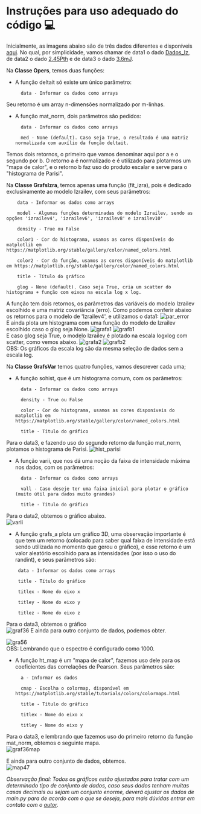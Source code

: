 # Instruções para uso adequado do código 💻

Inicialmente, as imagens abaixo são de três dados diferentes e disponíveis [aqui](https://github.com/Ell-neto/Statisc_Analy_RL/tree/master/data). 
No qual, por simplicidade, vamos chamar de data1 o dado [Dados_Iz](https://github.com/Ell-neto/Statisc_Analy_RL/blob/master/data/Dados_Iz.xlsx), de data2 o dado [2.45Pth](https://github.com/Ell-neto/Statisc_Analy_RL/blob/master/data/PPth245.xlsx) e de data3 o dado [3.6mJ](https://github.com/Ell-neto/Statisc_Analy_RL/blob/master/data/3.6mJ.xlsx).  

Na **Classe Opers**, temos duas funções:  
- A função deltait só existe um único parâmetro:

        data - Informar os dados como arrays  
Seu retorno é um array n-dimensões normalizado por m-linhas.

- A função mat_norm, dois parâmetros são pedidos:

        data - Informar os dados como arrays
        
        med - None (default). Caso seja True, o resultado é uma matriz normalizada com auxílio da função deltait.  
Temos dois retornos, o primeiro que vamos denominar aqui por a e o segundo por b. O retorno a é normalizado e é utilizado para plotarmos um "mapa de calor", e o retorno b faz uso do produto escalar e serve para o "histograma de Parisi".           


Na **Classe GrafsIzra**, temos apenas uma função (fit_izra), pois é dedicado exclusivamente ao modelo Izrailev, com seus parâmetros:  

        data - Informar os dados como arrays
        
        model - Algumas funções determinadas do modelo Izrailev, sendo as opções 'izrailev4', 'izrailev6', 'izrailev8' e izrailev10'
        
        density - True ou False
        
        color1 - Cor do histograma, usamos as cores disponíveis do matplotlib em https://matplotlib.org/stable/gallery/color/named_colors.html
        
        color2 - Cor da função, usamos as cores disponíveis do matplotlib em https://matplotlib.org/stable/gallery/color/named_colors.html
        
        title - Título do gráfico
        
        glog - None (default). Caso seja True, cria um scatter do histograma + função com eixos na escala log x log.
        
A função tem dois retornos, os parâmetros das variáveis do modelo Izrailev escolhido e uma matriz covariância (erro). Como podemos conferir abaixo os retornos para o modelo de 'Izrailev4', e utilizamos o data1:
![par_error](https://github.com/Ell-neto/Statisc_Analy_RL/blob/master/Instruction/img/fig_param_erro.png)  
E ainda plota um histograma com uma função do modelo de Izrailev escolhido caso o glog seja None.
![grafa1](https://github.com/Ell-neto/Statisc_Analy_RL/blob/master/Instruction/img/Figure_1a.png)
![grafb1](https://github.com/Ell-neto/Statisc_Analy_RL/blob/master/Instruction/img/Figure_2a.png)  
E caso glog seja True, o modelo Izrailev é plotado na escala logxlog com scatter, como vemos abaixo.
![grafa2](https://github.com/Ell-neto/Statisc_Analy_RL/blob/master/Instruction/img/Figure_1b.png)
![grafb2](https://github.com/Ell-neto/Statisc_Analy_RL/blob/master/Instruction/img/Figure_2b.png)  
OBS: Os gráficos da escala log são da mesma seleção de dados sem a escala log.  

Na **Classe GrafsVar** temos quatro funções, vamos descrever cada uma;
- A função sohist, que é um histograma comum, com os parâmetros:  

        data - Informar os dados como arrays
        
        density - True ou False
        
        color - Cor do histograma, usamos as cores disponíveis do matplotlib em https://matplotlib.org/stable/gallery/color/named_colors.html
        
        title - Título do gráfico  
Para o data3, e fazendo uso do segundo retorno da função mat_norm, plotamos o histograma de Parisi.
![hist_parisi](https://github.com/Ell-neto/Statisc_Analy_RL/blob/master/Instruction/img/36_histoparisi.png)

- A função varii, que nos dá uma noção da faixa de intensidade máxima nos dados, com os parâmetros:

        data - Informar os dados como arrays
        
        vall - Caso deseje ter uma faixa inicial para plotar o gráfico (muito útil para dados muito grandes)
        
        title - Título do gráfico  
 Para o data2, obtemos o gráfico abaixo.  
 ![varii](https://github.com/Ell-neto/Statisc_Analy_RL/blob/master/Instruction/img/intens_max.png)  
 
 - A função grafs_a plota um gráfico 3D, uma observação importante é que tem um retorno (colocado para saber qual faixa de intensidade está sendo utilizada no momento que gerou o gráfico), e esse retorno é um valor aleatório escolhido para as intensidades (por isso o uso do randint), e seus parâmetros são:
        
        data - Informar os dados como arrays
        
        title - Título do gráfico  

        titlex - Nome do eixo x

        titley - Nome do eixo y
     
        titlez - Nome do eixo z 
        
Para o data3, obtemos o gráfico  
![graf36](https://github.com/Ell-neto/Statisc_Analy_RL/blob/master/Instruction/img/3d_36.png)
E ainda para outro conjunto de dados, podemos obter.  

![gra56](https://github.com/Ell-neto/Statisc_Analy_RL/blob/master/Instruction/img/fig56.png)  
OBS: Lembrando que o espectro é configurado como 1000.

- A função ht_map é um "mapa de calor", fazemos uso dele para os coeficientes das correlações de Pearson. Seus parâmetros são:

        a - Informar os dados
        
        cmap - Escolha o colormap, disponível em https://matplotlib.org/stable/tutorials/colors/colormaps.html
        
        title - Título do gráfico  

        titlex - Nome do eixo x

        titley - Nome do eixo y
     
Para o data3, e lembrando que fazemos uso do primeiro retorno da função mat_norm, obtemos o seguinte mapa.  
![graf36map](https://github.com/Ell-neto/Statisc_Analy_RL/blob/master/Instruction/img/36_mapcalor.png)  

E ainda para outro conjunto de dados, obtemos.  
![map47](https://github.com/Ell-neto/Statisc_Analy_RL/blob/master/Instruction/img/mp_cal47.png)  


*Observação final: Todos os gráficos estão ajustados para tratar com um determinado tipo de conjunto de dados, caso seus dados tenham muitas casas decimais ou sejam um conjunto enorme, deverá ajustar os dados de main.py para de acordo com o que se deseja, para mais dúvidas entrar em contato com o [autor](mailto:manoelfsneto@live.com).*
